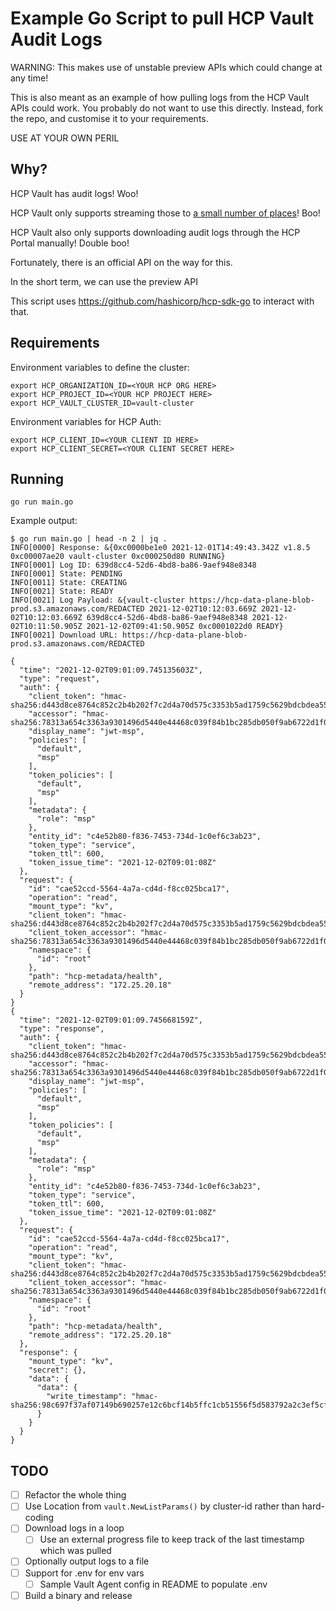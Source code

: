 # Example Go Script to pull HCP Vault Audit Logs

WARNING: This makes use of unstable preview APIs which could change at any time!

This is also meant as an example of how pulling logs from the HCP Vault APIs could work.
You probably do not want to use this directly. Instead, fork the repo, and customise it to your requirements.

USE AT YOUR OWN PERIL


## Why?

HCP Vault has audit logs! Woo!

HCP Vault only supports streaming those to [a small number of places](https://www.hashicorp.com/blog/hcp-vault-adds-3-new-observability-integrations)! Boo!

HCP Vault also only supports downloading audit logs through the HCP Portal manually! Double boo!

Fortunately, there is an official API on the way for this.

In the short term, we can use the preview API

This script uses https://github.com/hashicorp/hcp-sdk-go to interact with that.



## Requirements

Environment variables to define the cluster:

```
export HCP_ORGANIZATION_ID=<YOUR HCP ORG HERE>
export HCP_PROJECT_ID=<YOUR HCP PROJECT HERE>
export HCP_VAULT_CLUSTER_ID=vault-cluster
```

Environment variables for HCP Auth:

```
export HCP_CLIENT_ID=<YOUR CLIENT ID HERE>
export HCP_CLIENT_SECRET=<YOUR CLIENT SECRET HERE>
```

## Running

```
go run main.go
```

Example output:

```
$ go run main.go | head -n 2 | jq .
INFO[0000] Response: &{0xc0000be1e0 2021-12-01T14:49:43.342Z v1.8.5 0xc00007ae20 vault-cluster 0xc000250d80 RUNNING}
INFO[0001] Log ID: 639d8cc4-52d6-4bd8-ba86-9aef948e8348
INFO[0001] State: PENDING
INFO[0011] State: CREATING
INFO[0021] State: READY
INFO[0021] Log Payload: &{vault-cluster https://hcp-data-plane-blob-prod.s3.amazonaws.com/REDACTED 2021-12-02T10:12:03.669Z 2021-12-02T10:12:03.669Z 639d8cc4-52d6-4bd8-ba86-9aef948e8348 2021-12-02T10:11:50.905Z 2021-12-02T09:41:50.905Z 0xc0001022d0 READY}
INFO[0021] Download URL: https://hcp-data-plane-blob-prod.s3.amazonaws.com/REDACTED

{
  "time": "2021-12-02T09:01:09.745135603Z",
  "type": "request",
  "auth": {
    "client_token": "hmac-sha256:d443d8ce8764c852c2b4b202f7c2d4a70d575c3353b5ad1759c5629bdcbdea55",
    "accessor": "hmac-sha256:78313a654c3363a9301496d5440e44468c039f84b1bc285db050f9ab6722d1f0",
    "display_name": "jwt-msp",
    "policies": [
      "default",
      "msp"
    ],
    "token_policies": [
      "default",
      "msp"
    ],
    "metadata": {
      "role": "msp"
    },
    "entity_id": "c4e52b80-f836-7453-734d-1c0ef6c3ab23",
    "token_type": "service",
    "token_ttl": 600,
    "token_issue_time": "2021-12-02T09:01:08Z"
  },
  "request": {
    "id": "cae52ccd-5564-4a7a-cd4d-f8cc025bca17",
    "operation": "read",
    "mount_type": "kv",
    "client_token": "hmac-sha256:d443d8ce8764c852c2b4b202f7c2d4a70d575c3353b5ad1759c5629bdcbdea55",
    "client_token_accessor": "hmac-sha256:78313a654c3363a9301496d5440e44468c039f84b1bc285db050f9ab6722d1f0",
    "namespace": {
      "id": "root"
    },
    "path": "hcp-metadata/health",
    "remote_address": "172.25.20.18"
  }
}
{
  "time": "2021-12-02T09:01:09.745668159Z",
  "type": "response",
  "auth": {
    "client_token": "hmac-sha256:d443d8ce8764c852c2b4b202f7c2d4a70d575c3353b5ad1759c5629bdcbdea55",
    "accessor": "hmac-sha256:78313a654c3363a9301496d5440e44468c039f84b1bc285db050f9ab6722d1f0",
    "display_name": "jwt-msp",
    "policies": [
      "default",
      "msp"
    ],
    "token_policies": [
      "default",
      "msp"
    ],
    "metadata": {
      "role": "msp"
    },
    "entity_id": "c4e52b80-f836-7453-734d-1c0ef6c3ab23",
    "token_type": "service",
    "token_ttl": 600,
    "token_issue_time": "2021-12-02T09:01:08Z"
  },
  "request": {
    "id": "cae52ccd-5564-4a7a-cd4d-f8cc025bca17",
    "operation": "read",
    "mount_type": "kv",
    "client_token": "hmac-sha256:d443d8ce8764c852c2b4b202f7c2d4a70d575c3353b5ad1759c5629bdcbdea55",
    "client_token_accessor": "hmac-sha256:78313a654c3363a9301496d5440e44468c039f84b1bc285db050f9ab6722d1f0",
    "namespace": {
      "id": "root"
    },
    "path": "hcp-metadata/health",
    "remote_address": "172.25.20.18"
  },
  "response": {
    "mount_type": "kv",
    "secret": {},
    "data": {
      "data": {
        "write_timestamp": "hmac-sha256:98c697f37af07149b690257e12c6bcf14b5ffc1cb51556f5d583792a2c3ef5cf"
      }
    }
  }
}
```


## TODO

* [ ] Refactor the whole thing
* [ ] Use Location from `vault.NewListParams()` by cluster-id rather than hard-coding
* [ ] Download logs in a loop
  * [ ] Use an external progress file to keep track of the last timestamp which was pulled
* [ ] Optionally output logs to a file
* [ ] Support for .env for env vars
  * [ ] Sample Vault Agent config in README to populate .env
* [ ] Build a binary and release
